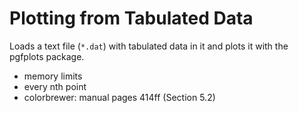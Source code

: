 Plotting from Tabulated Data
============================

Loads a text  file (`*.dat`) with tabulated  data in it and plots  it with the
pgfplots package.

- memory limits
- every nth point
- colorbrewer: manual pages 414ff (Section 5.2)
